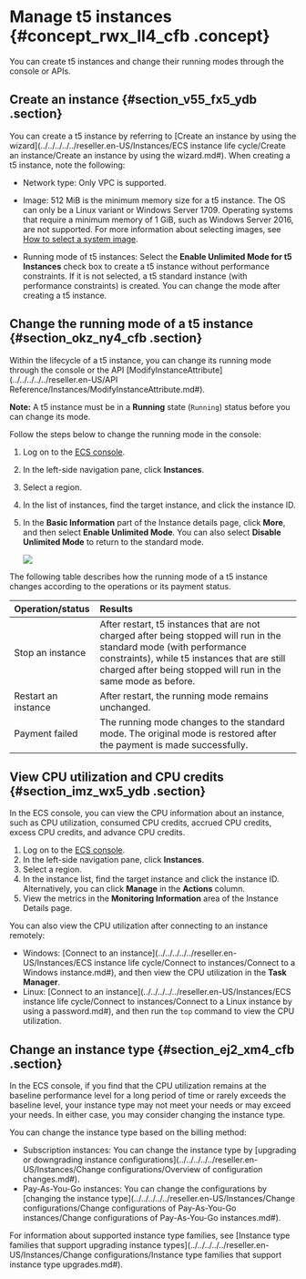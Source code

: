 # Manage t5 instances {#concept_rwx_ll4_cfb .concept}

You can create t5 instances and change their running modes through the console or APIs.

## Create an instance {#section_v55_fx5_ydb .section}

You can create a t5 instance by referring to [Create an instance by using the wizard](../../../../../reseller.en-US/Instances/ECS instance life cycle/Create an instance/Create an instance by using the wizard.md#). When creating a t5 instance, note the following:

-   Network type: Only VPC is supported.

-   Image: 512 MiB is the minimum memory size for a t5 instance. The OS can only be a Linux variant or Windows Server 1709. Operating systems that require a minimum memory of 1 GiB, such as Windows Server 2016, are not supported. For more information about selecting images, see [How to select a system image](https://partners-intl.aliyun.com/help/faq-detail/40651.htm).

-   Running mode of t5 instances: Select the **Enable Unlimited Mode for t5 Instances** check box to create a t5 instance without performance constraints. If it is not selected, a t5 standard instance \(with performance constraints\) is created. You can change the mode after creating a t5 instance.


## Change the running mode of a t5 instance {#section_okz_ny4_cfb .section}

Within the lifecycle of a t5 instance, you can change its running mode through the console or the API [ModifyInstanceAttribute](../../../../../reseller.en-US/API Reference/Instances/ModifyInstanceAttribute.md#).

**Note:** A t5 instance must be in a **Running** state \(`Running`\) status before you can change its mode.

Follow the steps below to change the running mode in the console:

1.  Log on to the [ECS console](https://partners-intl.console.aliyun.com/#/ecs).
2.  In the left-side navigation pane, click **Instances**.
3.  Select a region.
4.  In the list of instances, find the target instance, and click the instance ID.
5.  In the **Basic Information** part of the Instance details page, click **More**, and then select **Enable Unlimited Mode**. You can also select **Disable Unlimited Mode** to return to the standard mode.

    ![](http://static-aliyun-doc.oss-cn-hangzhou.aliyuncs.com/assets/img/21272/155115154312028_en-US.png)


The following table describes how the running mode of a t5 instance changes according to the operations or its payment status.

|Operation/status|Results|
|:---------------|:------|
|Stop an instance|After restart, t5 instances that are not charged after being stopped will run in the standard mode \(with performance constraints\), while t5 instances that are still charged after being stopped will run in the same mode as before.|
|Restart an instance|After restart, the running mode remains unchanged.|
|Payment failed|The running mode changes to the standard mode. The original mode is restored after the payment is made successfully.|

## View CPU utilization and CPU credits {#section_imz_wx5_ydb .section}

In the ECS console, you can view the CPU information about an instance, such as CPU utilization, consumed CPU credits, accrued CPU credits, excess CPU credits, and advance CPU credits.

1.  Log on to the [ECS console](https://partners-intl.console.aliyun.com/#/ecs).
2.  In the left-side navigation pane, click **Instances**.
3.  Select a region.
4.  In the instance list, find the target instance and click the instance ID. Alternatively, you can click **Manage** in the **Actions** column.
5.  View the metrics in the **Monitoring Information** area of the Instance Details page.

You can also view the CPU utilization after connecting to an instance remotely:

-   Windows: [Connect to an instance](../../../../../reseller.en-US/Instances/ECS instance life cycle/Connect to instances/Connect to a Windows instance.md#), and then view the CPU utilization in the **Task Manager**.
-   Linux: [Connect to an instance](../../../../../reseller.en-US/Instances/ECS instance life cycle/Connect to instances/Connect to a Linux instance by using a password.md#), and then run the `top` command to view the CPU utilization.

## Change an instance type {#section_ej2_xm4_cfb .section}

In the ECS console, if you find that the CPU utilization remains at the baseline performance level for a long period of time or rarely exceeds the baseline level, your instance type may not meet your needs or may exceed your needs. In either case, you may consider changing the instance type.

You can change the instance type based on the billing method:

-   Subscription instances: You can change the instance type by [upgrading or downgrading instance configurations](../../../../../reseller.en-US/Instances/Change configurations/Overview of configuration changes.md#).
-   Pay-As-You-Go instances: You can change the configurations by [changing the instance type](../../../../../reseller.en-US/Instances/Change configurations/Change configurations of Pay-As-You-Go instances/Change configurations of Pay-As-You-Go instances.md#).

For information about supported instance type families, see [Instance type families that support upgrading instance types](../../../../../reseller.en-US/Instances/Change configurations/Instance type families that support instance type upgrades.md#).


